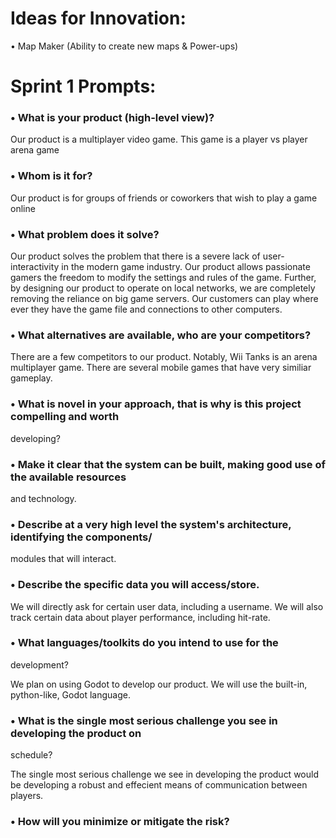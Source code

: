 # Ideas for Innovation:

• Map Maker (Ability to create new maps & Power-ups)



# Sprint 1 Prompts:

### • What is your product (high-level view)?

  Our product is a multiplayer video game. This game is a player vs player arena game

### • Whom is it for?
  
  Our product is for groups of friends or coworkers that wish to play a game online

### • What problem does it solve?

  Our product solves the problem that there is a severe lack of user-interactivity in the modern game industry. Our product allows passionate gamers the freedom to modify the settings and rules of the game. Further, by designing our product to operate on local networks, we are completely removing the reliance on big game servers. Our customers can play where ever they have the game file and connections to other computers.

### • What alternatives are available, who are your competitors?

There are a few competitors to our product. Notably, Wii Tanks is an arena multiplayer game. There are several mobile games that have very similiar gameplay.

### • What is novel in your approach, that is why is this project compelling and worth
developing? 



### • Make it clear that the system can be built, making good use of the available resources
and technology.

### • Describe at a very high level the system's architecture, identifying the components/
modules that will interact.

### • Describe the specific data you will access/store.

We will directly ask for certain user data, including a username. We will also track certain data about player performance, including hit-rate.

### • What languages/toolkits do you intend to use for the
development? 

We plan on using Godot to develop our product. We will use the built-in, python-like, Godot language. 

### • What is the single most serious challenge you see in developing the product on
schedule?

The single most serious challenge we see in developing the product would be developing a robust and effecient means of communication between players.

### • How will you minimize or mitigate the risk?
